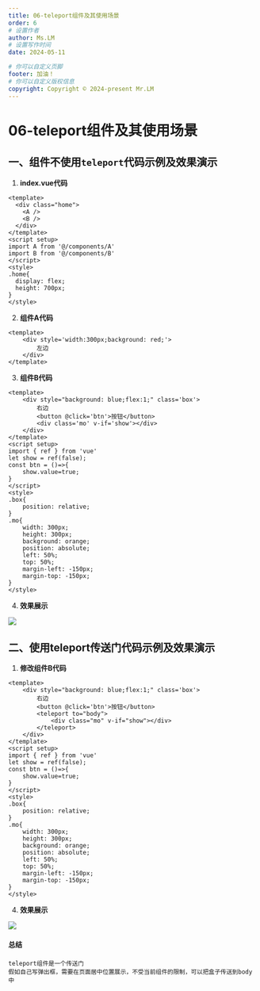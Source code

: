```yaml
---
title: 06-teleport组件及其使用场景
order: 6
# 设置作者
author: Ms.LM
# 设置写作时间
date: 2024-05-11

# 你可以自定义页脚
footer: 加油！
# 你可以自定义版权信息
copyright: Copyright © 2024-present Mr.LM
---
```


# 06-teleport组件及其使用场景

## 一、组件不使用`teleport`代码示例及效果演示

1. **index.vue代码**

```vue
<template>
  <div class="home">
    <A />
    <B />
  </div>
</template>
<script setup>
import A from '@/components/A'
import B from '@/components/B'
</script>
<style>
.home{
  display: flex;
  height: 700px;
}
</style>
```

2. **组件A代码**

```vue
<template>
	<div style='width:300px;background: red;'>
		左边
	</div>
</template>
```

3. **组件B代码**

```vue
<template>
	<div style="background: blue;flex:1;" class='box'>
		右边
		<button @click='btn'>按钮</button>
		<div class='mo' v-if='show'></div>
	</div>
</template>
<script setup>
import { ref } from 'vue'
let show = ref(false);
const btn = ()=>{
	show.value=true;
}
</script>
<style>
.box{
	position: relative;
}
.mo{
	width: 300px;
	height: 300px;
	background: orange;
	position: absolute;
	left: 50%;
	top: 50%;
	margin-left: -150px;
	margin-top: -150px;
}
</style>
```

4. **效果展示**

![](https://mengblog-1305308047.cos.ap-guangzhou.myqcloud.com/202405111716745.gif)

## 二、使用teleport传送门代码示例及效果演示

1. **修改组件B代码**

```vue
<template>
	<div style="background: blue;flex:1;" class='box'>
		右边
		<button @click='btn'>按钮</button>
		<teleport to="body">
      		<div class="mo" v-if="show"></div>
    	</teleport>
	</div>
</template>
<script setup>
import { ref } from 'vue'
let show = ref(false);
const btn = ()=>{
	show.value=true;
}
</script>
<style>
.box{
	position: relative;
}
.mo{
	width: 300px;
	height: 300px;
	background: orange;
	position: absolute;
	left: 50%;
	top: 50%;
	margin-left: -150px;
	margin-top: -150px;
}
</style>
```

4. **效果展示**

![](https://mengblog-1305308047.cos.ap-guangzhou.myqcloud.com/202405111720727.gif)

#### 总结

```
teleport组件是一个传送门
假如自己写弹出框，需要在页面居中位置展示，不受当前组件的限制，可以把盒子传送到body中
```




